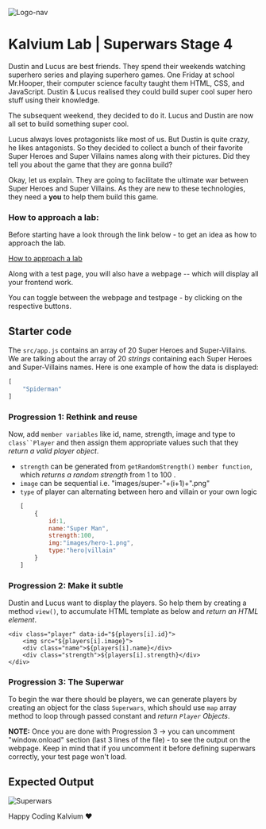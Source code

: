 ![Logo-nav](https://s3.ap-south-1.amazonaws.com/kalvi-education.github.io/front-end-web-development/Kalvium-Logo.png)

# Kalvium Lab | Superwars Stage 4

Dustin and Lucus are best friends. They spend their weekends watching superhero series and playing superhero games. One Friday at school Mr.Hooper, their computer science faculty taught them HTML, CSS, and JavaScript. Dustin & Lucus realised they could build super cool super hero stuff using their knowledge.

The subsequent weekend, they decided to do it. Lucus and Dustin are now all set to build something super cool.

Lucus always loves protagonists like most of us. But Dustin is quite crazy, he likes antagonists. So they decided to collect a bunch of their favorite Super Heroes and Super Villains names along with their pictures. Did they tell you about the game that they are gonna build?

Okay, let us explain. They are going to facilitate the ultimate war between Super Heroes and Super Villains. As they are new to these technologies, they need a **you** to help them build this game.

### How to approach a lab:

Before starting have a look through the link below - to get an idea as how to approach the lab.

[How to approach a lab](https://docs.google.com/document/d/1SZ2Pryj6kAJj63wdB2_xVJgQHq6GddeZQ3nqDXYeaBA/edit?usp=sharing)

Along with a test page, you will also have a webpage -- which will display all your frontend work.

You can toggle between the webpage and testpage - by clicking on the respective buttons.

## Starter code

The `src/app.js` contains an array of 20 Super Heroes and Super-Villains. We are talking about the array of 20 _strings_ containing each Super Heroes and Super-Villains names. Here is one example of how the data is displayed:

```javascript
[
    "Spiderman"
]
```

### Progression 1: Rethink and reuse

Now, add `member variables` like id, name, strength, image and type to ` class``Player ` and then assign them appropriate values such that they _return a valid player object_.

- `strength` can be generated from `getRandomStrength()` `member function`, which _returns a random strength_ from 1 to 100 .
- `image` can be sequential i.e. "images/super-"+(i+1)+".png"
- `type` of player can alternating between hero and villain or your own logic
  ```javascript
  [
      {
          id:1,
          name:"Super Man",
          strength:100,
          img:"images/hero-1.png",
          type:"hero|villain"
      }
  ]
  ```

### Progression 2: Make it subtle

Dustin and Lucus want to display the players. So help them by creating a method `view()`, to accumulate HTML template as below and _return an HTML element_.

```JS
<div class="player" data-id="${players[i].id}">
    <img src="${players[i].image}">
    <div class="name">${players[i].name}</div>
    <div class="strength">${players[i].strength}</div>
</div>
```

### Progression 3: The Superwar

To begin the war there should be players, we can generate players by creating an object for the class `Superwars`, which should use `map` array method to loop through passed constant and _return `Player` Objects_.

**NOTE:** Once you are done with Progression 3 -> you can uncomment "window.onload" section (last 3 lines of the file) - to see the output on the webpage. Keep in mind that if you uncomment it before defining superwars correctly, your test page won't load.

## Expected Output

![Superwars](doc/superwars-oops.png)

Happy Coding Kalvium ❤️
